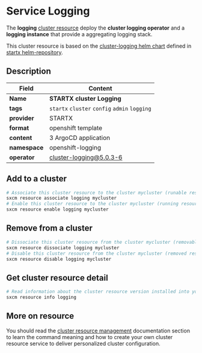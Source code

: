 # Service Logging

The **logging** [cluster resource](../../4-cluster-resources) deploy the **cluster logging operator** and a
**logging instance** that provide a aggregating logging stack.

This cluster resource is based on the [cluster-logging helm chart](https://helm-repository.readthedocs.io/en/latest/charts/cluster-logging) defined in [startx helm-repository](https://helm-repository.readthedocs.io).

## Description

| Field         | Content                                       |
| ------------- | --------------------------------------------- |
| **Name**      | **STARTX cluster Logging**                    |
| **tags**      | `startx` `cluster` `config` `admin` `logging` |
| **provider**  | STARTX                                        |
| **format**    | openshift template                            |
| **content**   | 3 ArgoCD application                          |
| **namespace** | openshift-logging                             |
| **operator**  | cluster-logging@5.0.3-6                       |

## Add to a cluster

```bash
# Associate this cluster resource to the cluster mycluster (runable resource)
sxcm resource associate logging mycluster
# Enable this cluster resource to the cluster mycluster (running resource)
sxcm resource enable logging mycluster
```

## Remove from a cluster

```bash
# Dissociate this cluster resource from the cluster mycluster (removable resource)
sxcm resource dissociate logging mycluster
# Disable this cluster resource from the cluster mycluster (removed resource)
sxcm resource disable logging mycluster
```

## Get cluster resource detail

```bash
# Read information about the cluster resource version installed into your host (local)
sxcm resource info logging
```

## More on resource

You should read the [cluster resource management](../../4-cluster-resources) documentation section to learn the command
meaning and how to create your own cluster resource service to deliver personalized cluster configuration.
